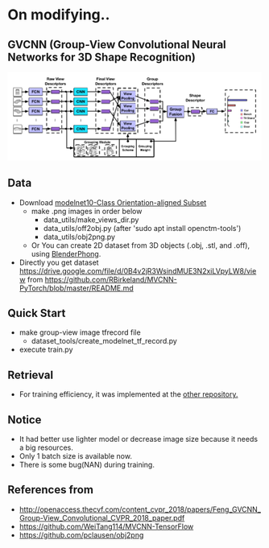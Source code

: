 # On modifying..

## GVCNN (Group-View Convolutional Neural Networks for 3D Shape Recognition)
![](assets/gvcnn_framework.png)

## Data
- Download [modelnet10-Class Orientation-aligned Subset](http://modelnet.cs.princeton.edu/)
  - make .png images in order below
    - data_utils/make_views_dir.py
    - data_utils/off2obj.py (after 'sudo apt install openctm-tools')
    - data_utils/obj2png.py
  - Or You can create 2D dataset from 3D objects (.obj, .stl, and .off), using [BlenderPhong](https://github.com/WeiTang114/BlenderPhong).
- Directly you get dataset https://drive.google.com/file/d/0B4v2jR3WsindMUE3N2xiLVpyLW8/view from https://github.com/RBirkeland/MVCNN-PyTorch/blob/master/README.md

## Quick Start
- make group-view image tfrecord file
  - dataset_tools/create_modelnet_tf_record.py
- execute train.py

## Retrieval
- For training efficiency, it was implemented at the [other repository.](https://github.com/ace19-dev/mvcnn-tf) 

## Notice
- It had better use lighter model or decrease image size because it needs a big resources.
- Only 1 batch size is available now.  
- There is some bug(NAN) during training.

## References from
- http://openaccess.thecvf.com/content_cvpr_2018/papers/Feng_GVCNN_Group-View_Convolutional_CVPR_2018_paper.pdf
- https://github.com/WeiTang114/MVCNN-TensorFlow
- https://github.com/pclausen/obj2png

